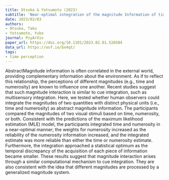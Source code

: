 ```yaml
---
title: Otsuka & Yotsumoto (2023)
subtitle: 'Near-optimal integration of the magnitude Information of time and numerosity'
date: 2023/02/03
authors:
- Otsuka, Taku
- Yotsumoto, Yuko
journal: PsyArXiv
paper_url: https://doi.org/10.1101/2023.02.01.526584
data_url: https://osf.io/bx4qt/
tags:
- time perception
---
```


AbstractMagnitude information is often correlated in the external world, providing complementary information about the environment. As if to reflect this relationship, the perceptions of different magnitudes (e.g., time and numerosity) are known to influence one another. Recent studies suggest that such magnitude interaction is similar to cue integration, such as multisensory integration. Here, we tested whether human observers could integrate the magnitudes of two quantities with distinct physical units (i.e., time and numerosity) as abstract magnitude information. The participants compared the magnitudes of two visual stimuli based on time, numerosity, or both. Consistent with the predictions of the maximum likelihood estimation (MLE) model, the participants integrated time and numerosity in a near-optimal manner; the weights for numerosity increased as the reliability of the numerosity information increased, and the integrated estimate was more reliable than either the time or numerosity estimate. Furthermore, the integration approached a statistical optimum as the temporal discrepancy of the acquisition of each piece of information became smaller. These results suggest that magnitude interaction arises through a similar computational mechanism to cue integration. They are also consistent with the idea that different magnitudes are processed by a generalized magnitude system.
